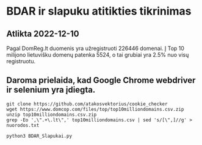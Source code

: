 # BDAR ir slapuku atitikties tikrinimas 

## Atlikta 2022-12-10
Pagal DomReg.lt duomenis yra užregistruoti 226446 domenai.
Į Top 10 milijono lietuvišku domenų patenka 5524, o tai grubiai yra 2.5% nuo visų registruotu.



## Daroma prielaida, kad Google Chrome webdriver ir selenium yra įdiegta.
```
git clone https://github.com/atakosvektorius/cookie_checker
wget https://www.domcop.com/files/top/top10milliondomains.csv.zip
unzip top10milliondomains.csv.zip
grep -Eo ',\".+\.lt\",' top10milliondomains.csv | sed 's/[\",]//g' > nuorodos.txt

python3 BDAR_Slapukai.py 
```
